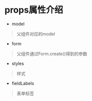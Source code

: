 # props属性介绍
* model
> 父组件对应的model
* form
> 父组件通过Form.create()得到的参数
* styles
> 样式
* fieldLabels
> 表单标签

